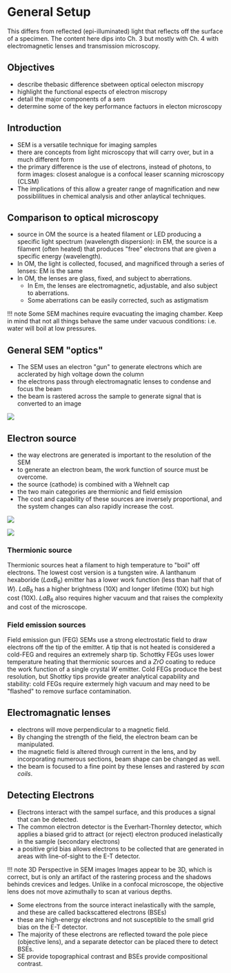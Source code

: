 <!-- 20220905T13:17 -->
# General Setup

This differs from reflected (epi-illuminated) light that reflects off the surface of a specimen.
The content here dips into Ch. 3 but mostly with Ch. 4 with electromagnetic lenses and transmission microscopy.

## Objectives
* describe thebasic difference sbetween optical oelecton miscropy
* highlight the functional espects of electron miscropy
* detail the major components of a sem
* determine some of the key performance factuors in electon microscopy

## Introduction
* SEM is a versatile technique for imaging samples
* there are concepts from light microscopy that will carry over, but in a much different form
* the primary difference is the use of electrons, instead of photons, to form images: closest analogue is a confocal leaser scanning microscopy (CLSM)
* The implications of this allow a greater range of magnification and new possiblilitues in chemical analysis and other anlaytical techniques.

## Comparison to optical microscopy
* source in OM the source is a heated filament or LED producing a specific light spectrum (wavelength dispersion): in EM, the source is a filament (often heated) that produces "free" electrons that are given a specific energy (wavelength).
* In OM, the light is collected, focused, and magnificed through a series of lenses: EM is the same
* In OM, the lenses are glass, fixed, and subject to aberrations.
  * In Em, the lenses are electromagnetic, adjustable, and also subject to aberrations.
  * Some aberrations can be easily corrected, such as astigmatism

!!! note Some SEM machines require evacuating the imaging chamber.
    Keep in mind that not all things behave the same under vacuous conditions: i.e. water will boil at low pressures.

## General SEM "optics"
* The SEM uses an electron "gun" to generate electrons which are acclerated by high voltage down the column
* the electrons pass through electromagnatic lenses to condense and focus the beam
* the beam is rastered across the sample to generate signal that is converted to an image

![](../../attachments/scanning-electron-microscopy-general-setup/general_sem_optics_220905_173348_EST.png)

## Electron source
* the way electrons are generated is important to the resolution of the SEM
* to generate an electron beam, the work function of source must be overcome.
* the source (cathode) is combined with a Wehnelt cap
* the two main categories are thermionic and field emission
* The cost and capability of these sources are inversely proportional, and the system changes can also rapidly increase the cost.

![](../../attachments/scanning-electron-microscopy-general-setup/electron_source_220905_173718_EST.png)

![](../../attachments/scanning-electron-microscopy-general-setup/electron_source_220905_173718_EST.png)

### Thermionic source
Thermionic sources heat a filament to high temperature to "boil" off electrons.
The lowest cost version is a tungsten wire.
A lanthanum hexaboride ($LaxB_{6}$) emitter has a lower work function (less than half that of $W$).
$LaB_{6}$ has a higher brightness (10X) and longer lifetime (10X) but high cost (10X).
$LaB_{6}$ also requires higher vacuum and that raises the complexity and cost of the microscope.

### Field emission sources
Field emission gun (FEG) SEMs use a strong electrostatic field to draw electrons off the tip of the emitter.
A tip that is not heated is considered a cold-FEG and requires an extremely sharp tip.
Schottky FEGs uses lower temperature heating that thermionic sources and a $ZrO$ coating to reduce the work function of a single crystal $W$ emitter.
Cold FEGs produce the best resolution, but Shottky tips provide greater analytical capability and stability: cold FEGs require extermely high vacuum and may need to be "flashed" to remove surface contamination.

## Electromagnatic lenses
* electrons will move perpendicular to a magnetic field.
* By changing the strength of the field, the electron beam can be manipulated.
* the magnetic field is altered through current in the lens, and by incorporating numerous sections, beam shape can be changed as well.
* the beam is focused to a fine point by these lenses and rastered by *scan coils*.

## Detecting Electrons
* Electrons interact with the sampel surface, and this produces a signal that can be detected.
* The common electron detector is the Everhart-Thornley detector, which applies a biased grid to attract (or reject) electron produced inelastically in the sample (secondary electrons)
* a positive grid bias allows electrons to be collected that are generated in areas with line-of-sight to the E-T detector.

!!! note 3D Perspective in SEM images
    Images appear to be 3D, which is correct, but is only an artifact of the rastering process and the shadows behinds crevices and ledges.
    Unlike in a confocal microscope, the objective lens does not move azimuthally to scan at various depths.

* Some electrons from the source interact inelastically with the sample, and these are called backscattered electrons (BSEs)
* these are high-energy electrons and not susceptible to the small grid bias on the E-T detector.
* The majority of these electrons are reflected toward the pole piece (objective lens), and a separate detector can be placed there to detect BSEs.
* SE provide topographical contrast and BSEs provide compositional contrast.